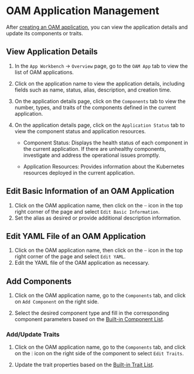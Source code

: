 # OAM Application Management

After [creating an OAM application](create.md), you can view the application details and update its components or traits.

## View Application Details

1. In the `App Workbench` -> `Overview` page, go to the `OAM App` tab to view the list of OAM applications.
2. Click on the application name to view the application details, including fields such as name, status, alias, description, and creation time.
3. On the application details page, click on the `Components` tab to view the number, types, and traits of the components defined in the current application.

4. On the application details page, click on the `Application Status` tab to view the component status and application resources.

    - Component Status: Displays the health status of each component in the current application. If there are unhealthy components, investigate and address the operational issues promptly.

    - Application Resources: Provides information about the Kubernetes resources deployed in the current application.


## Edit Basic Information of an OAM Application

1. Click on the OAM application name, then click on the `ⵈ` icon in the top right corner of the page and select `Edit Basic Information`.
2. Set the alias as desired or provide additional description information.



## Edit YAML File of an OAM Application

1. Click on the OAM application name, then click on the `ⵈ` icon in the top right corner of the page and select `Edit YAML`.
2. Edit the YAML file of the OAM application as necessary.


## Add Components

1. Click on the OAM application name, go to the `Components` tab, and click on `Add Component` on the right side.



2. Select the desired component type and fill in the corresponding component parameters based on the [Built-in Component List](https://kubevela.io/docs/end-user/components/references).



### Add/Update Traits

1. Click on the OAM application name, go to the `Components` tab, and click on the `ⵗ` icon on the right side of the component to select `Edit Traits`.



2. Update the trait properties based on the [Built-in Trait List](https://kubevela.io/en/docs/end-user/traits/references).

